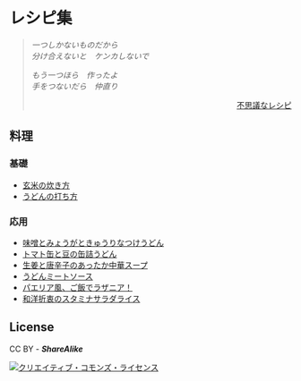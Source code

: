 # レシピ集

> _一つしかないものだから_  
> _分け合えないと　ケンカしないで_
> 
> _もう一つほら　作ったよ_  
> _手をつないだら　仲直り_
> 
> <div style="text-align: right;"><a href="https://www.youtube.com/watch?v=62wTvTWUHRM">不思議なレシピ</a></div>

## 料理

### 基礎

 - [玄米の炊き方](./玄米の炊き方.md)
 - [うどんの打ち方](./うどんの打ち方.md)

### 応用

 - [味噌とみょうがときゅうりなつけうどん](./味噌とみょうがときゅうりなつけうどん.md)
 - [トマト缶と豆の缶詰うどん](./トマト缶と豆の缶詰うどん.md)
 - [生姜と唐辛子のあったか中華スープ](./生姜と唐辛子のあったか中華スープ.md)
 - [うどんミートソース](./うどんミートソース.md)
 - [パエリア風、ご飯でラザニア！](./パエリア風、ご飯でラザニア！.md)
 - [和洋折衷のスタミナサラダライス](./和洋折衷のスタミナサラダライス.md)

## License

CC BY - _**ShareAlike**_

<a rel="license" href="http://creativecommons.org/licenses/by-sa/4.0/"><img alt="クリエイティブ・コモンズ・ライセンス" style="border-width:0" src="https://i.creativecommons.org/l/by-sa/4.0/88x31.png" /></a>
